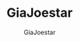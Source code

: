 ---
layout: author
title: "GiaJoestar"
meta: "Owner"
categories: authors
image: https://scontent-mia3-2.xx.fbcdn.net/v/t1.0-9/16938760_1905612823002810_7623677068732306_n.jpg?oh=401d6dce1ac121274a9b9682980516ab&oe=5AF14BB8
author: GiaJoestar
comments: true
facebook: https://www.facebook.com/notalentcossplay/
about: "Yugioh mom, runs your tournaments, fiend queen."
accomplishments: "Tournament organizer, human resources, content mananger"
---